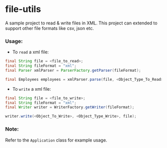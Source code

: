 # file-utils
A sample project to read &amp; write files in XML. This project can extended to support other file formats like csv, json etc.

### Usage:

* To `read` a xml file:
```java
final String file = <file_to_read>;
final String fileFormat = "xml";
final Parser xmlParser = ParserFactory.getParser(fileFormat);

final Employees employees = xmlParser.parse(file, <Object_Type_To_Read>);
``` 

* To `write` a xml file:
```java
final String file = <file_to_write>;
final String fileFormat = "xml";
final Writer writer = WriterFactory.getWriter(fileFormat);

writer.write(<Object_To_Write>, <Object_Type_Write>, file);
```
### Note:
Refer to the `Application` class for example usage. 
